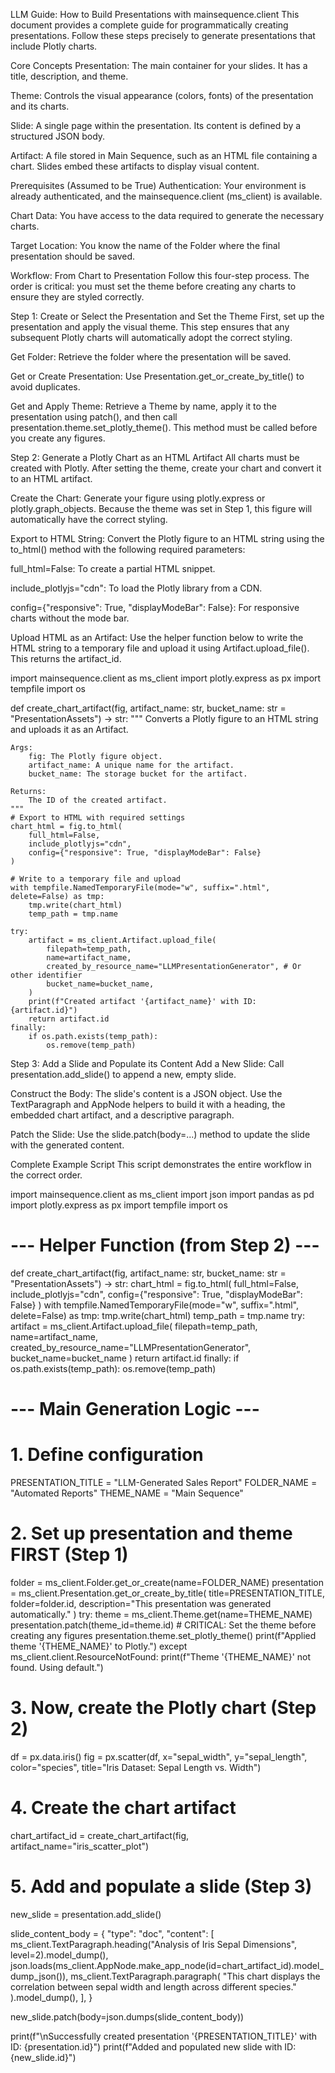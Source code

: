 LLM Guide: How to Build Presentations with mainsequence.client
This document provides a complete guide for programmatically creating presentations. Follow these steps precisely to generate presentations that include Plotly charts.

Core Concepts
Presentation: The main container for your slides. It has a title, description, and theme.

Theme: Controls the visual appearance (colors, fonts) of the presentation and its charts.

Slide: A single page within the presentation. Its content is defined by a structured JSON body.

Artifact: A file stored in Main Sequence, such as an HTML file containing a chart. Slides embed these artifacts to display visual content.

Prerequisites (Assumed to be True)
Authentication: Your environment is already authenticated, and the mainsequence.client (ms_client) is available.

Chart Data: You have access to the data required to generate the necessary charts.

Target Location: You know the name of the Folder where the final presentation should be saved.

Workflow: From Chart to Presentation
Follow this four-step process. The order is critical: you must set the theme before creating any charts to ensure they are styled correctly.

Step 1: Create or Select the Presentation and Set the Theme
First, set up the presentation and apply the visual theme. This step ensures that any subsequent Plotly charts will automatically adopt the correct styling.

Get Folder: Retrieve the folder where the presentation will be saved.

Get or Create Presentation: Use Presentation.get_or_create_by_title() to avoid duplicates.

Get and Apply Theme: Retrieve a Theme by name, apply it to the presentation using patch(), and then call presentation.theme.set_plotly_theme(). This method must be called before you create any figures.

Step 2: Generate a Plotly Chart as an HTML Artifact
All charts must be created with Plotly. After setting the theme, create your chart and convert it to an HTML artifact.

Create the Chart: Generate your figure using plotly.express or plotly.graph_objects. Because the theme was set in Step 1, this figure will automatically have the correct styling.

Export to HTML String: Convert the Plotly figure to an HTML string using the to_html() method with the following required parameters:

full_html=False: To create a partial HTML snippet.

include_plotlyjs="cdn": To load the Plotly library from a CDN.

config={"responsive": True, "displayModeBar": False}: For responsive charts without the mode bar.

Upload HTML as an Artifact: Use the helper function below to write the HTML string to a temporary file and upload it using Artifact.upload_file(). This returns the artifact_id.

import mainsequence.client as ms_client
import plotly.express as px
import tempfile
import os

def create_chart_artifact(fig, artifact_name: str, bucket_name: str = "PresentationAssets") -> str:
    """
    Converts a Plotly figure to an HTML string and uploads it as an Artifact.

    Args:
        fig: The Plotly figure object.
        artifact_name: A unique name for the artifact.
        bucket_name: The storage bucket for the artifact.

    Returns:
        The ID of the created artifact.
    """
    # Export to HTML with required settings
    chart_html = fig.to_html(
        full_html=False,
        include_plotlyjs="cdn",
        config={"responsive": True, "displayModeBar": False}
    )

    # Write to a temporary file and upload
    with tempfile.NamedTemporaryFile(mode="w", suffix=".html", delete=False) as tmp:
        tmp.write(chart_html)
        temp_path = tmp.name

    try:
        artifact = ms_client.Artifact.upload_file(
            filepath=temp_path,
            name=artifact_name,
            created_by_resource_name="LLMPresentationGenerator", # Or other identifier
            bucket_name=bucket_name,
        )
        print(f"Created artifact '{artifact_name}' with ID: {artifact.id}")
        return artifact.id
    finally:
        if os.path.exists(temp_path):
            os.remove(temp_path)

Step 3: Add a Slide and Populate its Content
Add a New Slide: Call presentation.add_slide() to append a new, empty slide.

Construct the Body: The slide's content is a JSON object. Use the TextParagraph and AppNode helpers to build it with a heading, the embedded chart artifact, and a descriptive paragraph.

Patch the Slide: Use the slide.patch(body=...) method to update the slide with the generated content.

Complete Example Script
This script demonstrates the entire workflow in the correct order.

import mainsequence.client as ms_client
import json
import pandas as pd
import plotly.express as px
import tempfile
import os

# --- Helper Function (from Step 2) ---
def create_chart_artifact(fig, artifact_name: str, bucket_name: str = "PresentationAssets") -> str:
    chart_html = fig.to_html(
        full_html=False,
        include_plotlyjs="cdn",
        config={"responsive": True, "displayModeBar": False}
    )
    with tempfile.NamedTemporaryFile(mode="w", suffix=".html", delete=False) as tmp:
        tmp.write(chart_html)
        temp_path = tmp.name
    try:
        artifact = ms_client.Artifact.upload_file(
            filepath=temp_path, name=artifact_name,
            created_by_resource_name="LLMPresentationGenerator", bucket_name=bucket_name
        )
        return artifact.id
    finally:
        if os.path.exists(temp_path):
            os.remove(temp_path)

# --- Main Generation Logic ---

# 1. Define configuration
PRESENTATION_TITLE = "LLM-Generated Sales Report"
FOLDER_NAME = "Automated Reports"
THEME_NAME = "Main Sequence"

# 2. Set up presentation and theme FIRST (Step 1)
folder = ms_client.Folder.get_or_create(name=FOLDER_NAME)
presentation = ms_client.Presentation.get_or_create_by_title(
    title=PRESENTATION_TITLE,
    folder=folder.id,
    description="This presentation was generated automatically."
)
try:
    theme = ms_client.Theme.get(name=THEME_NAME)
    presentation.patch(theme_id=theme.id)
    # CRITICAL: Set the theme before creating any figures
    presentation.theme.set_plotly_theme()
    print(f"Applied theme '{THEME_NAME}' to Plotly.")
except ms_client.client.ResourceNotFound:
    print(f"Theme '{THEME_NAME}' not found. Using default.")

# 3. Now, create the Plotly chart (Step 2)
df = px.data.iris()
fig = px.scatter(df, x="sepal_width", y="sepal_length", color="species",
                 title="Iris Dataset: Sepal Length vs. Width")

# 4. Create the chart artifact
chart_artifact_id = create_chart_artifact(fig, artifact_name="iris_scatter_plot")

# 5. Add and populate a slide (Step 3)
new_slide = presentation.add_slide()

slide_content_body = {
    "type": "doc",
    "content": [
        ms_client.TextParagraph.heading("Analysis of Iris Sepal Dimensions", level=2).model_dump(),
        json.loads(ms_client.AppNode.make_app_node(id=chart_artifact_id).model_dump_json()),
        ms_client.TextParagraph.paragraph(
            "This chart displays the correlation between sepal width and length across different species."
        ).model_dump(),
    ],
}

new_slide.patch(body=json.dumps(slide_content_body))

print(f"\nSuccessfully created presentation '{PRESENTATION_TITLE}' with ID: {presentation.id}")
print(f"Added and populated new slide with ID: {new_slide.id}")

